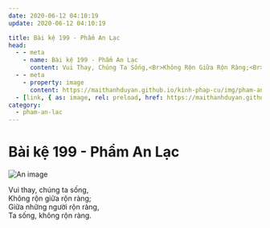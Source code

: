 ```yaml
---
date: 2020-06-12 04:10:19
update: 2020-06-12 04:10:19

title: Bài kệ 199 - Phẩm An Lạc
head:
  - - meta
    - name: Bài kệ 199 - Phẩm An Lạc
      content: Vui Thay, Chúng Ta Sống,<Br>Không Rộn Giữa Rộn Ràng;<Br>Giữa Những Người Rộn Ràng,<Br>Ta Sống, Không Rộn Ràng.<Br>
  - - meta
    - property: image
      content: https://maithanhduyan.github.io/kinh-phap-cu/img/pham-an-lac/pham-an-lac-199.jpg
  - [link, { as: image, rel: preload, href: https://maithanhduyan.github.io/kinh-phap-cu/img/pham-an-lac/pham-an-lac-199.jpg }]
category:
  - pham-an-lac
---
```


# Bài kệ 199 - Phẩm An Lạc

![An image](/img/pham-an-lac/pham-an-lac-199.jpg)

Vui thay, chúng ta sống,<br>Không rộn giữa rộn ràng;<br>Giữa những người rộn ràng,<br>Ta sống, không rộn ràng.<br>
